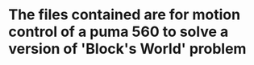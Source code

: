 # The files contained are for motion control of a puma 560 to solve a version of 'Block's World' problem
